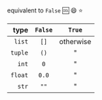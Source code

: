 

equivalent to `False`
:cool:
:smile:
:star:


|type | `False` | `True` | 
| ---:| :---:|:---:|
| `list` | `[]`  |  otherwise  |
| `tuple`    | `()`    |  "  |
| `int`    |  `0`   |  "  |
| `float`  | `0.0`  | "  | 
| `str`  | `""`  | "  | 

